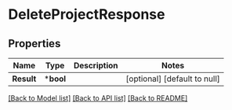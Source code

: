 # DeleteProjectResponse

## Properties
Name | Type | Description | Notes
------------ | ------------- | ------------- | -------------
**Result** | ***bool** |  | [optional] [default to null]

[[Back to Model list]](../README.md#documentation-for-models) [[Back to API list]](../README.md#documentation-for-api-endpoints) [[Back to README]](../README.md)


